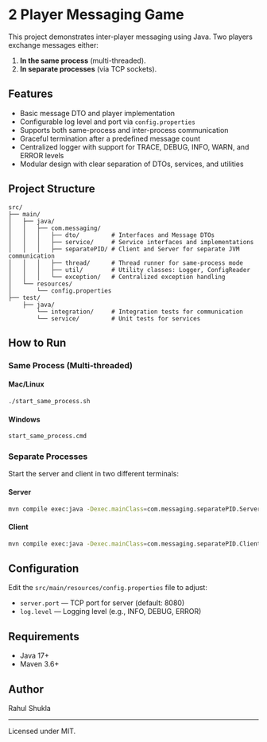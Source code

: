 # 2 Player Messaging Game

This project demonstrates inter-player messaging using Java. Two players exchange messages either:
1. **In the same process** (multi-threaded).
2. **In separate processes** (via TCP sockets).

## Features

- Basic message DTO and player implementation
- Configurable log level and port via `config.properties`
- Supports both same-process and inter-process communication
- Graceful termination after a predefined message count
- Centralized logger with support for TRACE, DEBUG, INFO, WARN, and ERROR levels
- Modular design with clear separation of DTOs, services, and utilities

## Project Structure

```
src/
├── main/
│   ├── java/
│   │   ├── com.messaging/
│   │   │   ├── dto/         # Interfaces and Message DTOs
│   │   │   ├── service/     # Service interfaces and implementations
│   │   │   ├── separatePID/ # Client and Server for separate JVM communication
│   │   │   ├── thread/      # Thread runner for same-process mode
│   │   │   ├── util/        # Utility classes: Logger, ConfigReader
│   │   │   └── exception/   # Centralized exception handling
│   └── resources/
│       └── config.properties
├── test/
    ├── java/
        └── integration/     # Integration tests for communication
        └── service/         # Unit tests for services
```

## How to Run

### Same Process (Multi-threaded)

#### Mac/Linux
```bash
./start_same_process.sh
```

#### Windows
```cmd
start_same_process.cmd
```

### Separate Processes

Start the server and client in two different terminals:

#### Server
```bash
mvn compile exec:java -Dexec.mainClass=com.messaging.separatePID.ServerPlayer
```

#### Client
```bash
mvn compile exec:java -Dexec.mainClass=com.messaging.separatePID.ClientPlayer
```

## Configuration

Edit the `src/main/resources/config.properties` file to adjust:

- `server.port` — TCP port for server (default: 8080)
- `log.level` — Logging level (e.g., INFO, DEBUG, ERROR)

## Requirements

- Java 17+
- Maven 3.6+

## Author
Rahul Shukla

---

Licensed under MIT.

